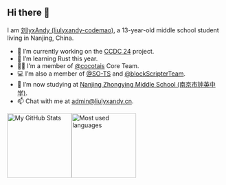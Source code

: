 ## Hi there 👋

I am [刘lyxAndy (liulyxandy-codemao)](https://github.com/liulyxandy-codemao), a 13-year-old middle school student living in Nanjing, China.

- 🔭 I’m currently working on the [CCDC 24](https://codemao.yuque.com/kzbwh0/coco_guide/keeimmwn58xuk7l3) project.
- 🦀 I’m learning Rust this year.
- 🧑‍💻 I’m a member of [@cocotais](https://github.com/cocotais) Core Team.
- 💻 I’m also a member of [@SO-TS](https://github.com/SO-TS) and [@blockScripterTeam](https://github.com/blockScripterTeam).
- 🏫 I’m now studying at [Nanjing Zhongying Middle School (南京市钟英中学)](http://zyzx.njqhjy.net/).
- 📫 Chat with me at [admin@liulyxandy.cn](mailto:admin@liulyxandy.cn).

<div style="display: inline-flex;">
<img src="https://github-readme-stats.vercel.app/api?username=liulyxandy-codemao" alt="My GitHub Stats" style="height: 150px">
<img src="https://github-readme-stats.vercel.app/api/top-langs/?username=liulyxandy-codemao&hide=scss&layout=compact" alt="Most used languages" style="height: 150px">
</div>
